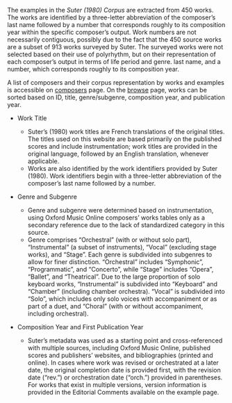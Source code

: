 

The examples in the <i>Suter (1980) Corpus</i> are extracted from 450 works. The works are identified by a three-letter abbreviation of the composer’s last name followed by a number that corresponds roughly to its composition year within the specific composer’s output. Work numbers are not necessarily contiguous, possibly due to the fact that the 450 source works are a subset of 913 works surveyed by Suter. The surveyed works were not selected based on their use of polyrhythm, but on their representation of each composer’s output in terms of life period and genre. last name, and a number, which corresponds roughly to its composition year.

A list of composers and their corpus representation by works and examples is accessible on [composers](/composers) page. On the [browse](/browse) page, works can be sorted based on ID, title, genre/subgenre, composition year, and publication year.


- Work Title
  - Suter’s (1980) work titles are French translations of the original titles. The titles used on this website are based primarily on the published scores and include instrumentation; work titles are provided in the original language, followed by an English translation, whenever applicable.
  - Works are also identified by the work identifiers provided by Suter (1980). Work identifiers begin with a three-letter abbreviation of the composer’s last name followed by a number.

- Genre and Subgenre
  - Genre and subgenre were determined based on instrumentation, using Oxford Music Online composers’ works tables only as a secondary reference due to the lack of standardized category in this source.
  - Genre comprises “Orchestral” (with or without solo part), “Instrumental” (a subset of instruments), “Vocal” (excluding stage works), and “Stage”. Each genre is subdivided into subgenres to allow for finer distinction. “Orchestral” includes “Symphonic”, “Programmatic”, and “Concerto”, while “Stage” includes “Opera”, “Ballet”, and “Theatrical”. Due to the large proportion of solo keyboard works, “Instrumental” is subdivided into “Keyboard” and “Chamber” (including chamber orchestra). “Vocal” is subdivided into “Solo”, which includes only solo voices with accompaniment or as part of a duet, and “Choral” (with or without accompaniment, including orchestral).

- Composition Year and First Publication Year
  - Suter’s metadata was used as a starting point and cross-referenced with multiple sources, including Oxford Music Online, published scores and publishers’ websites, and bibliographies (printed and online). In cases where work was revised or orchestrated at a later date, the original completion date is provided first, with the revision date (“rev.”) or orchestration date (“orch.”) provided in parentheses. For works that exist in multiple versions, version information is provided in the Editorial Comments available on the example page.



